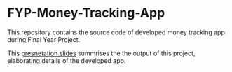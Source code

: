 # FYP-Money-Tracking-App
This repository contains the source code of developed money tracking app during Final Year Project.

This [presnetation slides](<Oral Presentation Slides.pptx>) summrises the the output of this project, elaborating details of the developed app. 
